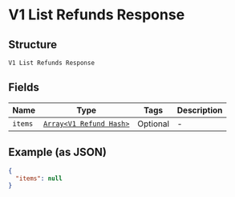 
# V1 List Refunds Response

## Structure

`V1 List Refunds Response`

## Fields

| Name | Type | Tags | Description |
|  --- | --- | --- | --- |
| `items` | [`Array<V1 Refund Hash>`](../../doc/models/v1-refund.md) | Optional | - |

## Example (as JSON)

```json
{
  "items": null
}
```

